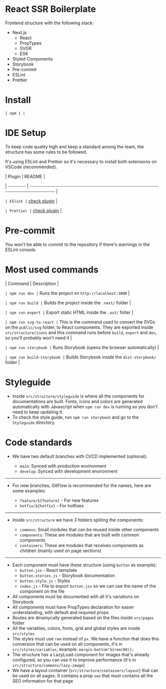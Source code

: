 # React SSR Boilerplate

Frontend structure with the following stack:

- Next.js
  - React
  - PropTypes
  - SVGR
  - ES6
- Styled Components
- Storybook
- Pre-commit
- ESLint
- Prettier

# Install

`| npm i |`

# IDE Setup

To keep code quality high and keep a standard among the team, the structure has some rules to be followed.

It's using ESLint and Prettier so it's necessary to install both extensions on VSCode (recommended).

| Plugin | README |

| --------- | ------------------------------------------------------------------------------------------ |

`| ESlint |` [check plugin](https://marketplace.visualstudio.com/items?itemName=dbaeumer.vscode-eslint) |

`| Prettier |` [check plugin](https://marketplace.visualstudio.com/items?itemName=esbenp.prettier-vscode) |

# Pre-commit

You won't be able to commit to the repository if there's warnings in the ESLint console.

# Most used commands

| Command | Description |

`| npm run dev |` Runs the project on `http://localhost:3000` |

`| npm run build |` Builds the project inside the `.next/` folder |

`| npm run export |` Export static HTML inside the `.out/` folter |

`| npm run svg-to-react |` This is the command used to convert the SVGs on the `public/svg` folder, to React components. They are exported inside `src/structure/icons` and this command runs before `build`, `export` and `dev`, so you'll probably won't need it |

`| npm run storybook |` Runs Storybook (opens the browser automatically) |

`| npm run build-storybook |` Builds Storybook inside the `dist-storybook/` folder |

# Styleguide

- Inside `src/structure/styleguide` is where all the components for documentations are built. Fonts, icons and colors are generated automatically with Javascript when `npm run dev` is running so you don't need to keep updating it.
- To check the style guide, run `npm run storybook` and go to the `Styleguide` directory.

# Code standards

- We have two default branches with CI/CD implemented (optional):

  - `main`: Synced with production environment
  - `develop`: Synced with development environment

---

- For new branches, GitFlow is recommended for the names, here are some examples:

  - `feature/${feature}` - For new features
  - `hotfix/${hotfix}` - For hotfixes

---

- Inside `src/structure` we have 3 folders spliting the components:

  - `commons`: Small modules that can be reused inside other components
  - `components`: These are modules that are built with common components
  - `containers`: These are modules that receives components as children (mainly used on page sections)

---

- Each component must have these structure (using `button` as example):
  - `button.jsx` - React template
  - `button.stories.js` - Storybook documentation
  - `button.style.js` - Styles
  - `index.js` - File to export `button.jsx` so we can use the name of the component on the file
- All components must be documented with all it's variations on Storybook
- All components must have PropTypes declaration for easier understanding, with default and required props
- Routes are dinamycally generated based on the files inside `src/pages` folder
- All the variables, colors, fonts, grid and global styles are inside `src/styles`
- The styles must use `rem` instead of `px`. We have a function that does this conversion that can be used on all components, it's in `src/styles/variables`, example: `margin-bottom"${rem(80)};`
- The structure has a LazyLoad component for images that's already configured, so you can use it to improve performance (it's in `src/structure/commons/lazy-image`)
- We have a layout container (`src/structure/containers/layout`) that can be used on all pages. It contains a prop `seo` that must contains all the SEO information for that page
